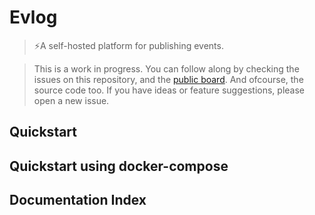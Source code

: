 # Evlog
> ⚡️A self-hosted platform for publishing events.

> This is a work in progress. You can follow along by checking the issues on this repository, and the [public board](https://miro.com/app/board/o9J_knu59m8=/). And ofcourse, the source code too. If you have ideas or feature suggestions, please open a new issue.

## Quickstart


## Quickstart using docker-compose



## Documentation Index


